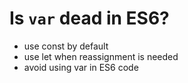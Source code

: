 # Is `var` dead in ES6?
- use const by default
- use let when reassignment is needed
- avoid using var in ES6 code